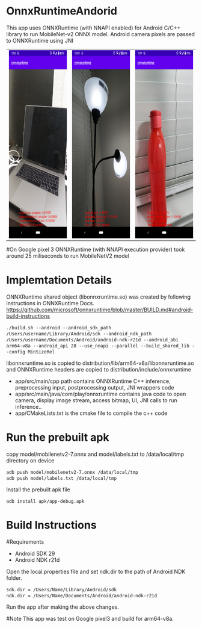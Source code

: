 # OnnxRuntimeAndorid

This app uses ONNXRuntime (with NNAPI enabled) for Android C/C++ library to run MobileNet-v2 ONNX model. Android camera pixels are passed to ONNXRuntime using JNI

  <table>
    <tr>
      <td>
        <img src="https://github.com/Rohithkvsp/OnnxRuntimeAndorid/blob/master/imgs/laptop.png" width="300" height="500">
      </td>
      <td>
        <img src="https://github.com/Rohithkvsp/OnnxRuntimeAndorid/blob/master/imgs/lamp.png" width="300" height="500">
      </td>
      <td>
        <img src="https://github.com/Rohithkvsp/OnnxRuntimeAndorid/blob/master/imgs/bottle.png" width="300" height="500">
      </td>
    </tr>
  </table>


 #On Google pixel 3 ONNXRuntime (with NNAPI execution provider) took around 25 miliseconds to run MobileNetV2 model

# Implemtation Details

ONNXRuntime shared object (libonnxruntime.so) was created by following instructions in ONNXRuntime Docs.
https://github.com/microsoft/onnxruntime/blob/master/BUILD.md#android-build-instructions

    ./build.sh --android --android_sdk_path /Users/username/Library/Android/sdk --android_ndk_path /Users/username/Documents/Android/android-ndk-r21d --android_abi arm64-v8a --android_api 28 --use_nnapi --parallel --build_shared_lib --config MinSizeRel


libonnxruntime.so is copied to distribution/lib/arm64-v8a/libonnxruntime.so and ONNXRuntime headers are copied to distribution/include/onnxruntime

 - app/src/main/cpp path contains ONNXRuntime C++ inference, preprocessing input, postprocessing output, JNI wrappers code
 - app/src/main/java/com/play/onnxruntime contains java code to open camera, display image stream, access bitmap, UI, JNI calls to run inference..
 - app/CMakeLists.txt is the cmake file to compile the c++ code

# Run the prebuilt apk 
copy model/mobilenetv2-7.onnx and model/labels.txt to /data/local/tmp directory on device

    adb push model/mobilenetv2-7.onnx /data/local/tmp
    adb push model/labels.txt /data/local/tmp

Install the prebuilt apk file

    adb install apk/app-debug.apk


# Build Instructions

#Requirements
 - Android SDK 29
 - Android NDK r21d

Open the local.properties file and set ndk.dir to the path of Android NDK folder.

    sdk.dir = /Users/Name/Library/Android/sdk
    ndk.dir = /Users/Name/Documents/Android/android-ndk-r21d

Run the app after making the above changes.

#Note
This app was test on Google pixel3 and build for arm64-v8a.

